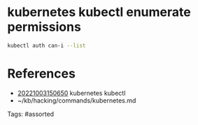 # kubernetes kubectl enumerate permissions
```bash
kubectl auth can-i --list
```

# References
- [20221003150650](/zet/20221003150650/) kubernetes kubectl
- ~/kb/hacking/commands/kubernetes.md

Tags:
    #assorted

